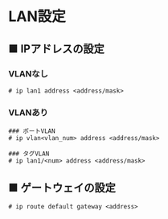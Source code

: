 # LAN設定
## ■ IPアドレスの設定
### VLANなし
```
# ip lan1 address <address/mask>
```
### VLANあり
```
### ポートVLAN
# ip vlan<vlan_num> address <address/mask>

### タグVLAN
# ip lan1/<num> address <address/mask>
```

## ■ ゲートウェイの設定
```
# ip route default gateway <address>
```
